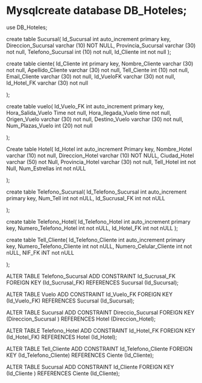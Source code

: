 # Mysqlcreate database DB_Hoteles;

use DB_Hoteles;

create table Sucursal(
Id_Sucursal int auto_increment primary key,
Direccion_Sucursal varchar (10) NOT NULL,
Provincia_Sucursal varchar (30) not null,
Telefono_Sucursal int (10) not null,
Id_Cliente int not null
);

create table ciente(
Id_Cliente int primary key,
Nombre_Cliente varchar (30)  not null,
Apellido_Cliente varchar (30) not null,
Tell_Ciente int (10) not null,
Email_Cliente varchar (30) not null,
Id_VueloFK varchar (30) not null,
Id_Hotel_FK varchar (30) not null

);


create table vuelo(
Id_Vuelo_FK int auto_increment primary key,
Hora_Salida_Vuelo Time not null,
Hora_llegada_Vuelo time not null,
Origen_Vuelo varchar (30) not null,
Destino_Vuelo varchar (30) not null,
Num_Plazas_Vuelo int (20) not null

);

Create table Hotel(
Id_Hotel int auto_increment Primary key,
Nombre_Hotel varchar (10) not null,
Direccion_Hotel varchar (10) NOT NULL,
Ciudad_Hotel varchar (50) not Null,
Provincia_Hotel varchar (30) not null,
Tell_Hotel int not Null,
Num_Estrellas int not nULL

);

create table Telefono_Sucursal(
Id_Telefono_Sucursal int auto_increment primary key,
Num_Tell int not nULL,
Id_Sucrusal_FK int not nULL

);

create table Telefono_Hotel(
Id_Telefono_Hotel int auto_increment primary key,
Numero_Telefono_Hotel int not nULL,
Id_Hotel_FK int not nULL
);

create table Tell_Cliente(
Id_Telefono_Cliente int auto_increment primary key,
Numero_Telefono_Cliente int not nULL,
Numero_Celular_Cliente int not nULL,
NIF_FK iNT not nULL

);

ALTER TABLE Telefono_Sucursal
ADD CONSTRAINT Id_Sucrusal_FK
FOREIGN KEY (Id_Sucrusal_FK)
REFERENCES Sucursal (Id_Sucursal);

ALTER TABLE Vuelo
ADD CONSTRAINT Id_Vuelo_FK
FOREIGN KEY (Id_Vuelo_FK)
REFERENCES Sucursal (Id_Sucursal);

ALTER TABLE Sucursal
ADD CONSTRAINT Direccio_Sucursal
FOREIGN KEY (Direccion_Sucursal )
REFERENCES Hotel (Direccion_Hotel);

ALTER TABLE Telefono_Hotel
ADD CONSTRAINT Id_Hotel_FK
FOREIGN KEY (Id_Hotel_FK)
REFERENCES Hotel (Id_Hotel);

ALTER TABLE Tell_Cliente
ADD CONSTRAINT Id_Telefono_Cliente
FOREIGN KEY (Id_Telefono_Cliente)
REFERENCES Ciente (Id_Cliente);


ALTER TABLE Sucursal
ADD CONSTRAINT Id_Cliente
FOREIGN KEY (Id_Cliente )
REFERENCES Ciente (Id_Cliente);


